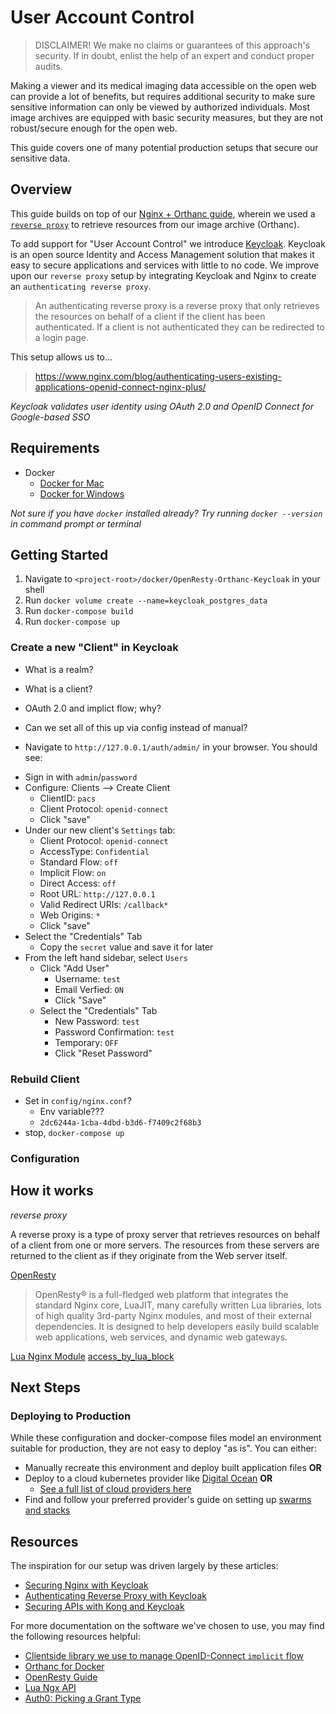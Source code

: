 # User Account Control

> DISCLAIMER! We make no claims or guarantees of this approach's security. If in
> doubt, enlist the help of an expert and conduct proper audits.

Making a viewer and its medical imaging data accessible on the open web can
provide a lot of benefits, but requires additional security to make sure
sensitive information can only be viewed by authorized individuals. Most image
archives are equipped with basic security measures, but they are not
robust/secure enough for the open web.

This guide covers one of many potential production setups that secure our
sensitive data.

## Overview

This guide builds on top of our
[Nginx + Orthanc guide](/deployment/recipes/nginx--image-archive.md), wherein we
used a [`reverse proxy`](https://en.wikipedia.org/wiki/Reverse_proxy) to
retrieve resources from our image archive (Orthanc).

To add support for "User Account Control" we introduce
[Keycloak](https://www.keycloak.org/about.html). Keycloak is an open source
Identity and Access Management solution that makes it easy to secure
applications and services with little to no code. We improve upon our
`reverse proxy` setup by integrating Keycloak and Nginx to create an
`authenticating reverse proxy`.

> An authenticating reverse proxy is a reverse proxy that only retrieves the
> resources on behalf of a client if the client has been authenticated. If a
> client is not authenticated they can be redirected to a login page.

This setup allows us to...

> https://www.nginx.com/blog/authenticating-users-existing-applications-openid-connect-nginx-plus/

_Keycloak validates user identity using OAuth 2.0 and OpenID Connect for
Google-based SSO_

## Requirements

- Docker
  - [Docker for Mac](https://docs.docker.com/docker-for-mac/)
  - [Docker for Windows](https://docs.docker.com/docker-for-windows/)

_Not sure if you have `docker` installed already? Try running `docker --version`
in command prompt or terminal_

## Getting Started

1. Navigate to `<project-root>/docker/OpenResty-Orthanc-Keycloak` in your shell
2. Run `docker volume create --name=keycloak_postgres_data`
3. Run `docker-compose build`
4. Run `docker-compose up`

### Create a new "Client" in Keycloak

- What is a realm?
- What is a client?
- OAuth 2.0 and implict flow; why?
- Can we set all of this up via config instead of manual?

- Navigate to `http://127.0.0.1/auth/admin/` in your browser. You should see:

<!-- Login Screen -->

- Sign in with `admin`/`password`
- Configure: Clients --> Create Client
  - ClientID: `pacs`
  - Client Protocol: `openid-connect`
  - Click "save"
- Under our new client's `Settings` tab:
  - Client Protocol: `openid-connect`
  - AccessType: `Confidential`
  - Standard Flow: `off`
  - Implicit Flow: `on`
  - Direct Access: `off`
  - Root URL: `http://127.0.0.1`
  - Valid Redirect URIs: `/callback*`
  - Web Origins: `*`
  - Click "save"
- Select the "Credentials" Tab
  - Copy the `secret` value and save it for later
- From the left hand sidebar, select `Users`
  - Click "Add User"
    - Username: `test`
    - Email Verfied: `ON`
    - Click "Save"
  - Select the "Credentials" Tab
    - New Password: `test`
    - Password Confirmation: `test`
    - Temporary: `OFF`
    - Click "Reset Password"

### Rebuild Client

- Set in `config/nginx.conf`?
  - Env variable???
  - `2dc6244a-1cba-4dbd-b3d6-f7409c2f68b3`
- stop, `docker-compose up`

### Configuration

## How it works

_reverse proxy_

A reverse proxy is a type of proxy server that retrieves resources on behalf of
a client from one or more servers. The resources from these servers are returned
to the client as if they originate from the Web server itself.

[OpenResty](https://openresty.org/en/)

> OpenResty® is a full-fledged web platform that integrates the standard Nginx
> core, LuaJIT, many carefully written Lua libraries, lots of high quality
> 3rd-party Nginx modules, and most of their external dependencies. It is
> designed to help developers easily build scalable web applications, web
> services, and dynamic web gateways.

[Lua Nginx Module](https://github.com/openresty/lua-nginx-module)
[access_by_lua_block](https://github.com/openresty/lua-nginx-module#access_by_lua_block)

## Next Steps

### Deploying to Production

While these configuration and docker-compose files model an environment suitable
for production, they are not easy to deploy "as is". You can either:

- Manually recreate this environment and deploy built application files **OR**
- Deploy to a cloud kubernetes provider like
  [Digital Ocean](https://www.digitalocean.com/products/kubernetes/) **OR**
  - [See a full list of cloud providers here](https://landscape.cncf.io/category=cloud&format=card-mode&grouping=category)
- Find and follow your preferred provider's guide on setting up
  [swarms and stacks](https://docs.docker.com/get-started/)

## Resources

The inspiration for our setup was driven largely by these articles:

- [Securing Nginx with Keycloak](https://edhull.co.uk/blog/2018-06-06/keycloak-nginx)
- [Authenticating Reverse Proxy with Keycloak](https://eclipsesource.com/blogs/2018/01/11/authenticating-reverse-proxy-with-keycloak/)
- [Securing APIs with Kong and Keycloak](https://www.jerney.io/secure-apis-kong-keycloak-1/)

For more documentation on the software we've chosen to use, you may find the
following resources helpful:

- [Clientside library we use to manage OpenID-Connect `implicit` flow](https://github.com/maxmantz/redux-oidc)
- [Orthanc for Docker](http://book.orthanc-server.com/users/docker.html)
- [OpenResty Guide](http://www.staticshin.com/programming/definitely-an-open-resty-guide/)
- [Lua Ngx API](https://openresty-reference.readthedocs.io/en/latest/Lua_Nginx_API/)
- [Auth0: Picking a Grant Type](https://auth0.com/docs/api-auth/which-oauth-flow-to-use)
